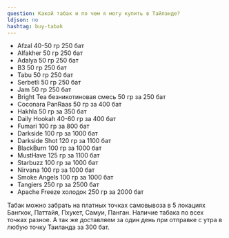 ```yaml
---
question: Какой табак и по чем я могу купить в Тайланде?
ldjson: no
hashtag: buy-tabak
---
```


- Afzal 40-50 гр 250 бат
- Alfakher 50 гр 250 бат
- Adalya  50 гр 250 бат
- B3  50 гр 250 бат
- Tabu  50 гр 250 бат
- Serbetli  50 гр 250 бат
- Jam 50 гр 250 бат
- Bright Tea безникотиновая смесь 50 гр за 250 бат
- Coconara PanRaas 50 гр за 400 бат
- Hakhla 50 гр за 350 бат
- Daily Hookah 40-60 гр за 400 бат
- Fumari 100 гр за 800 бат
- Darkside 100 гр за 1000 бат
- Darkside Shot 120 гр за 1100 бат
- BlackBurn 100 гр за 1000 бат
- MustHave 125 гр за 1100 бат
- Starbuzz 100 гр за 1000 бат
- Nirvana 100 гр за 1000 бат
- Smoke Angels 100 гр за 1000 бат
- Tangiers 250 гр за 2500 бат
- Apache Freeze холодок 250 гр за 2000 бат

Табак можно забрать на платных точках самовывоза в 5 локациях Бангкок, Паттайя, Пхукет, Самуи, Панган. Наличие табака по всех точках разное.  А так же доставляем за один день при отправке с утра в любую точку Таиланда за 300 бат.
